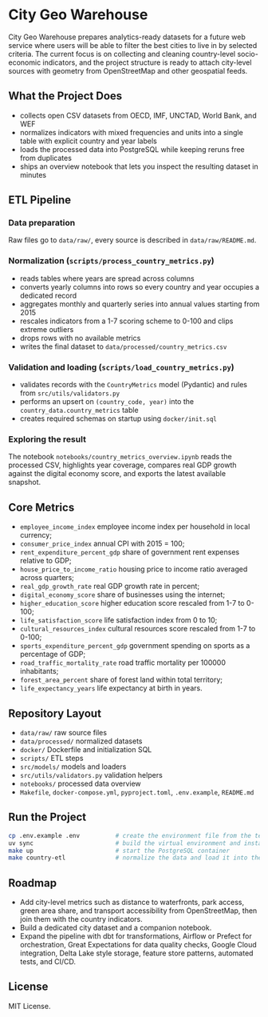# City Geo Warehouse

City Geo Warehouse prepares analytics-ready datasets for a future web service where users will be able to filter the best cities to live in by selected criteria. The current focus is on collecting and cleaning country-level socio-economic indicators, and the project structure is ready to attach city-level sources with geometry from OpenStreetMap and other geospatial feeds.

## What the Project Does
- collects open CSV datasets from OECD, IMF, UNCTAD, World Bank, and WEF
- normalizes indicators with mixed frequencies and units into a single table with explicit country and year labels
- loads the processed data into PostgreSQL while keeping reruns free from duplicates
- ships an overview notebook that lets you inspect the resulting dataset in minutes

## ETL Pipeline

### Data preparation
Raw files go to `data/raw/`, every source is described in `data/raw/README.md`.

### Normalization (`scripts/process_country_metrics.py`)
- reads tables where years are spread across columns
- converts yearly columns into rows so every country and year occupies a dedicated record
- aggregates monthly and quarterly series into annual values starting from 2015
- rescales indicators from a 1-7 scoring scheme to 0-100 and clips extreme outliers
- drops rows with no available metrics
- writes the final dataset to `data/processed/country_metrics.csv`

### Validation and loading (`scripts/load_country_metrics.py`)
- validates records with the `CountryMetrics` model (Pydantic) and rules from `src/utils/validators.py`
- performs an upsert on `(country_code, year)` into the `country_data.country_metrics` table
- creates required schemas on startup using `docker/init.sql`

### Exploring the result
The notebook `notebooks/country_metrics_overview.ipynb` reads the processed CSV, highlights year coverage, compares real GDP growth against the digital economy score, and exports the latest available snapshot.

## Core Metrics
- `employee_income_index` employee income index per household in local currency;
- `consumer_price_index` annual CPI with 2015 = 100;
- `rent_expenditure_percent_gdp` share of government rent expenses relative to GDP;
- `house_price_to_income_ratio` housing price to income ratio averaged across quarters;
- `real_gdp_growth_rate` real GDP growth rate in percent;
- `digital_economy_score` share of businesses using the internet;
- `higher_education_score` higher education score rescaled from 1-7 to 0-100;
- `life_satisfaction_score` life satisfaction index from 0 to 10;
- `cultural_resources_index` cultural resources score rescaled from 1-7 to 0-100;
- `sports_expenditure_percent_gdp` government spending on sports as a percentage of GDP;
- `road_traffic_mortality_rate` road traffic mortality per 100000 inhabitants;
- `forest_area_percent` share of forest land within total territory;
- `life_expectancy_years` life expectancy at birth in years.

## Repository Layout
- `data/raw/` raw source files
- `data/processed/` normalized datasets
- `docker/` Dockerfile and initialization SQL
- `scripts/` ETL steps
- `src/models/` models and loaders
- `src/utils/validators.py` validation helpers
- `notebooks/` processed data overview
- `Makefile`, `docker-compose.yml`, `pyproject.toml`, `.env.example`, `README.md`

## Run the Project
```bash
cp .env.example .env          # create the environment file from the template
uv sync                       # build the virtual environment and install dependencies
make up                       # start the PostgreSQL container
make country-etl              # normalize the data and load it into the database
```

## Roadmap
- Add city-level metrics such as distance to waterfronts, park access, green area share, and transport accessibility from OpenStreetMap, then join them with the country indicators.
- Build a dedicated city dataset and a companion notebook.
- Expand the pipeline with dbt for transformations, Airflow or Prefect for orchestration, Great Expectations for data quality checks, Google Cloud integration, Delta Lake style storage, feature store patterns, automated tests, and CI/CD.

## License
MIT License.
